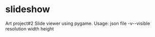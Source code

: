 # slideshow
Art project#2
Slide viewer using pygame.
Usage: json file -v--visible resolution width height
